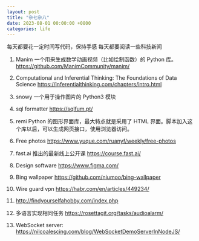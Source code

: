 ```yaml
---
layout: post
title: "杂七杂八"
date: 2023-08-01 00:00:00 +0800
categories: life
--- 
```


每天都要花一定时间写代码，保持手感
每天都要阅读一些科技新闻


1. Manim
一个用来生成数学动画视频（比如绘制函数）的 Python 库。
https://github.com/ManimCommunity/manim/


2. Computational and Inferential Thinking: The Foundations of Data Science
https://inferentialthinking.com/chapters/intro.html

3. snowy 一个用于操作图片的 Python3 模块

4. sql formatter  https://sqlfum.pt/

5. remi
Python 的图形界面库，最大特点就是采用了 HTML 界面。脚本加入这个库以后，可以生成网页接口，使用浏览器访问。

6. Free photos
https://www.yuque.com/ruanyf/weekly/free-photos

7. fast.ai 推出的最新线上公开课 https://course.fast.ai/


8. Design software https://www.figma.com/

9. Bing wallpaper https://github.com/niumoo/bing-wallpaper

10. Wire guard vpn https://habr.com/en/articles/449234/

11. http://findyourselfahobby.com/index.php

12. 多语言实现相同任务 https://rosettagit.org/tasks/audioalarm/       

13. WebSocket server:
https://nilcoalescing.com/blog/WebSocketDemoServerInNodeJS/
